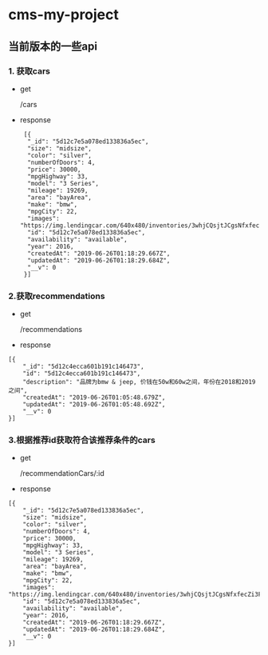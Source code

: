 # cms-my-project

## 当前版本的一些api

### 1. 获取cars

- get

  /cars

- response

  ```Array
   [{
	"_id": "5d12c7e5a078ed133836a5ec",
	"size": "midsize",
	"color": "silver",
	"numberOfDoors": 4,
	"price": 30000,
	"mpgHighway": 33,
	"model": "3 Series",
	"mileage": 19269,
	"area": "bayArea",
	"make": "bmw",
	"mpgCity": 22,
	"images": "https://img.lendingcar.com/640x480/inventories/3whjCQsjtJCgsNfxfecZi3F2sxtXCdcPHO/aaee916452b3dfd1fac5ae6b060b8197.jpg",
	"id": "5d12c7e5a078ed133836a5ec",
	"availability": "available",
	"year": 2016,
	"createdAt": "2019-06-26T01:18:29.667Z",
	"updatedAt": "2019-06-26T01:18:29.684Z",
	"__v": 0
   }]
  ```



### 2.获取recommendations

- get

  /recommendations

- response

```Array
[{
	"_id": "5d12c4ecca601b191c146473",
	"id": "5d12c4ecca601b191c146473",
	"description": "品牌为bmw & jeep, 价钱在50w和60w之间，年份在2018和2019之间",
	"createdAt": "2019-06-26T01:05:48.679Z",
	"updatedAt": "2019-06-26T01:05:48.692Z",
	"__v": 0
}]
```



### 3.根据推荐id获取符合该推荐条件的cars

- get

  /recommendationCars/:id

- response

```Array
[{
	"_id": "5d12c7e5a078ed133836a5ec",
	"size": "midsize",
	"color": "silver",
	"numberOfDoors": 4,
	"price": 30000,
	"mpgHighway": 33,
	"model": "3 Series",
	"mileage": 19269,
	"area": "bayArea",
	"make": "bmw",
	"mpgCity": 22,
	"images": "https://img.lendingcar.com/640x480/inventories/3whjCQsjtJCgsNfxfecZi3F2sxtXCdcPHO/aaee916452b3dfd1fac5ae6b060b8197.jpg",
	"id": "5d12c7e5a078ed133836a5ec",
	"availability": "available",
	"year": 2016,
	"createdAt": "2019-06-26T01:18:29.667Z",
	"updatedAt": "2019-06-26T01:18:29.684Z",
	"__v": 0
}]
```